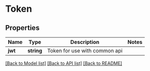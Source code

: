 # Token

## Properties
Name | Type | Description | Notes
------------ | ------------- | ------------- | -------------
**jwt** | **string** | Token for use with common api | 

[[Back to Model list]](../README.md#documentation-for-models) [[Back to API list]](../README.md#documentation-for-api-endpoints) [[Back to README]](../README.md)


